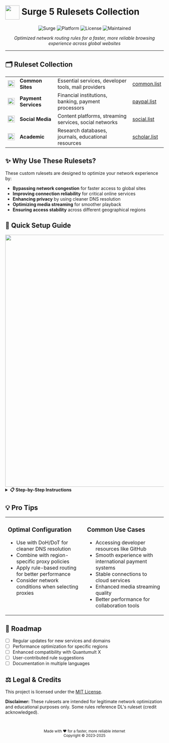 # <img src="https://cdn-icons-png.flaticon.com/512/6080/6080997.png" width="45" align="center"> Surge 5 Rulesets Collection

<div align="center">

![Surge](https://img.shields.io/badge/Surge-5-4D9DE0?style=for-the-badge&logo=surge&logoColor=white)
![Platform](https://img.shields.io/badge/Platform-iOS%20%7C%20macOS-E87A90?style=for-the-badge&logo=apple&logoColor=white)
![License](https://img.shields.io/badge/License-MIT-92D293?style=for-the-badge&logo=opensourceinitiative&logoColor=white)
![Maintained](https://img.shields.io/badge/Maintained-Yes-F5C05A?style=for-the-badge&logo=github&logoColor=white)

</div>

<p align="center">
  <i>Optimized network routing rules for a faster, more reliable browsing experience across global websites</i>
</p>

<hr>

## 🗂️ Ruleset Collection

<table>
<tr>
  <td><img src="https://cdn-icons-png.flaticon.com/512/9458/9458326.png" width="22" align="center"></td>
  <td><b>Common Sites</b></td>
  <td>Essential services, developer tools, mail providers</td>
  <td><a href="https://raw.githubusercontent.com/yagami1997/Surgerulesets/main/common.list">common.list</a></td>
</tr>
<tr>
  <td><img src="https://cdn-icons-png.flaticon.com/512/2936/2936660.png" width="22" align="center"></td>
  <td><b>Payment Services</b></td>
  <td>Financial institutions, banking, payment processors</td>
  <td><a href="https://raw.githubusercontent.com/yagami1997/Surgerulesets/main/paypal.list">paypal.list</a></td>
</tr>
<tr>
  <td><img src="https://cdn-icons-png.flaticon.com/512/9073/9073032.png" width="22" align="center"></td>
  <td><b>Social Media</b></td>
  <td>Content platforms, streaming services, social networks</td>
  <td><a href="https://raw.githubusercontent.com/yagami1997/Surgerulesets/main/social.list">social.list</a></td>
</tr>
<tr>
  <td><img src="https://cdn-icons-png.flaticon.com/512/3330/3330314.png" width="22" align="center"></td>
  <td><b>Academic</b></td>
  <td>Research databases, journals, educational resources</td>
  <td><a href="https://raw.githubusercontent.com/yagami1997/Surgerulesets/main/scholar.list">scholar.list</a></td>
</tr>
</table>

## ✨ Why Use These Rulesets?

These custom rulesets are designed to optimize your network experience by:

- **Bypassing network congestion** for faster access to global sites
- **Improving connection reliability** for critical online services
- **Enhancing privacy** by using cleaner DNS resolution
- **Optimizing media streaming** for smoother playback
- **Ensuring access stability** across different geographical regions

## 🚀 Quick Setup Guide

<div align="center">
  <img src="https://raw.githubusercontent.com/yagami1997/Surgerulesets/main/.github/setup-guide.png" width="800">
</div>

<details>
<summary><b>📋 Step-by-Step Instructions</b></summary>
<br>

1. Click the **RAW** button on the ruleset file you want to use:

   ![Click RAW button](https://user-images.githubusercontent.com/7695407/172099104-a37bc55c-43a7-4b36-b172-75365c7be558.png)

2. Copy the URL from your browser's address bar:

   ![Copy URL](https://user-images.githubusercontent.com/7695407/172099581-683d27df-f6d2-44cd-b40b-b762c0043bcb.png)

3. In Surge 5:
   - Create a replica of your managed configuration
   - In **Outbound Mode**, select **Proxy Rules**
   - Navigate to **Add Rule → Ruleset → External Ruleset**
   - Paste the copied URL and select an appropriate policy
   - Click **Finish** to apply

4. To update your rulesets later:
   - Go to your profile configuration
   - Navigate to **Edit → External Resources**
   - Click **Update All** to get the latest versions
</details>

## 💡 Pro Tips

<table>
<tr>
<td width="50%" valign="top">

### Optimal Configuration
- Use with DoH/DoT for cleaner DNS resolution
- Combine with region-specific proxy policies
- Apply rule-based routing for better performance
- Consider network conditions when selecting proxies

</td>
<td width="50%" valign="top">

### Common Use Cases
- Accessing developer resources like GitHub
- Smooth experience with international payment systems
- Stable connections to cloud services
- Enhanced media streaming quality
- Better performance for collaboration tools

</td>
</tr>
</table>

## 🔮 Roadmap

- [ ] Regular updates for new services and domains
- [ ] Performance optimization for specific regions
- [ ] Enhanced compatibility with Quantumult X
- [ ] User-contributed rule suggestions
- [ ] Documentation in multiple languages

## ⚖️ Legal & Credits

This project is licensed under the [MIT License](LICENSE).

**Disclaimer:** These rulesets are intended for legitimate network optimization and educational purposes only. Some rules reference DL's ruleset (credit acknowledged).

<div align="center">
  <br>
  <p>
    <sub>Made with ❤️ for a faster, more reliable internet</sub>
    <br>
    <sub>Copyright © 2023-2025</sub>
  </p>
</div>
